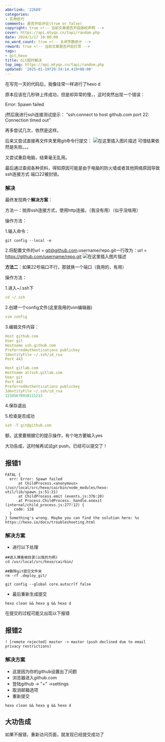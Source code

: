 ```yaml
---
abbrlink: '22689'
categories:
- 实用技巧
comments: 是否开启评论(true or false)
copyright: true <!-- 当前文章是否开启版权声明 -->
cover: https://api.mtyqx.cn/tapi/random.php
date: 2024/1/17 18:00:00
no_word_count: true <!-- 关闭字数统计 -->
reward: true <!-- 当前文章是否开启打赏 -->
tags:
- git,hexo
title: Git超时解决
top_img: https://api.mtyqx.cn/tapi/random.php
updated: '2025-01-19T20:34:14.419+08:00'
---
```

在写完一天的代码后，我像往常一样进行了hexo d

原本应该在几秒钟上传成功，但是却异常的慢，，这时突然出现一个错误：

Error: Spawn failed

j然后我进行ssh连接测试提示： “ssh:connect to host github.com port 22: Connection timed out”

再多尝试几次，依然是这样。

后来又尝试直接再文件夹里用git命令行提交：
![在这里插入图片描述](https://s2.loli.net/2024/01/17/rpY4KRhyf8zMOCm.png)
可惜结果依然是失败。。。

又尝试重启电脑，结果毫无乱用。

最后通过查阅各种资料，得知原因可能是由于电脑的防火墙或者其他网络原因导致ssh连接方式 端口22被封锁。

### 解决

最终发现两个**解决方案**：

方法一：抛弃ssh连接方式，使用http连接。（我没有用）（似乎没啥用）

操作方法：

1.输入命令：

```
git config --local -e
```

2.将配置文件的url = git@github.com:username/repo.git一行改为：url = https://github.com/username/repo.git
![在这里插入图片描述](https://s2.loli.net/2024/01/17/GkyrCu9IV7Aqi1U.png)

**方法二**：如果22号端口不行，那就换一个端口（我用的，有用）

操作方法：

1.进入~/.ssh下

```yaml
cd ~/.ssh
```

2.创建一个config文件(这里我用的vim编辑器)

```yaml
vim config
```

3.编辑文件内容：

```yaml
Host github.com
User git
Hostname ssh.github.com
PreferredAuthentications publickey
IdentityFile ~/.ssh/id_rsa
Port 443

Host gitlab.com
Hostname altssh.gitlab.com
User git
Port 443
PreferredAuthentications publickey
IdentityFile ~/.ssh/id_rsa
12345678910111213
```

4.保存退出

5.检查是否成功

```yaml
ssh -T git@github.com
```

额，这里要根据它的提示操作，有个地方要输入yes

大功告成，这时候再试试git push，已经可以提交了！

## 报错1

```shell
FATAL {
  err: Error: Spawn failed
      at ChildProcess.<anonymous> (/usr/local/src/hexo/cairbin/node_modules/hexo-util/lib/spawn.js:51:21)
      at ChildProcess.emit (events.js:376:20)
      at Process.ChildProcess._handle.onexit (internal/child_process.js:277:12) {
    code: 128
  }
} Something's wrong. Maybe you can find the solution here: %s https://hexo.io/docs/troubleshooting.html
```

### 解决方案

- 进行以下处理

```shell
##进入博客根目录(以我的为例)
cd /usr/local/src/hexo/cairbin/

##删除git提交文件夹
rm -rf .deploy_git/

git config --global core.autocrlf false
```

- 最后重新生成提交

```shell
hexo clean && hexo g && hexo d
```

在提交的过程可能又出现以下报错

## 报错2

```shell
! [remote rejected] master -> master (push declined due to email privacy restrictions)
```

### 解决方案

- 这是因为你的github设置出了问题
- 浏览器进入github.com
- 登陆github -> "+" ->settings
- 取消邮箱选项
- 重新提交

```shell
hexo clean && hexo g && hexo d
```

## 大功告成

如果不报错，重新访问页面，就发现已经提交成功了
